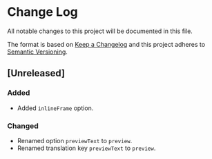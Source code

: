 # Change Log
All notable changes to this project will be documented in this file.

The format is based on [Keep a Changelog](http://keepachangelog.com/) 
and this project adheres to [Semantic Versioning](http://semver.org/).

## [Unreleased]
### Added
- Added `inlineFrame` option.

### Changed
- Renamed option `previewText` to `preview`.
- Renamed translation key `previewText` to `preview`.